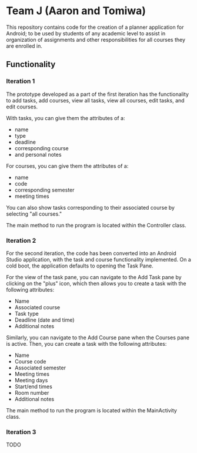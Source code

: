 # Team J (Aaron and Tomiwa)

This repository contains code for the creation of a planner application for Android; to be used by students of any academic level to assist in organization of assignments and other responsibilities for all courses they are enrolled in.

## Functionality

### Iteration 1

The prototype developed as a part of the first iteration has the functionality to add tasks, add courses, view all tasks, view all courses, edit tasks, and edit courses.  

With tasks, you can give them the attributes of a:
* name
* type
* deadline
* corresponding course
* and personal notes

For courses, you can give them the attributes of a:
* name
* code
* corresponding semester
* meeting times

You can also show tasks corresponding to their associated course by selecting "all courses."

The main method to run the program is located within the Controller class.

### Iteration 2

For the second iteration, the code has been converted into an Android Studio application, with the task and course functionality implemented. On a cold boot, the application defaults to opening the Task Pane.

For the view of the task pane, you can navigate to the Add Task pane by clicking on the "plus" icon, which then allows you to create a task with the following attributes:
* Name
* Associated course
* Task type
* Deadline (date and time)
* Additional notes

Similarly, you can navigate to the Add Course pane when the Courses pane is active. Then, you can create a task with the following attributes:
* Name
* Course code
* Associated semester
* Meeting times
* Meeting days
* Start/end times
* Room number
* Additional notes

The main method to run the program is located within the MainActivity class.

### Iteration 3
TODO



